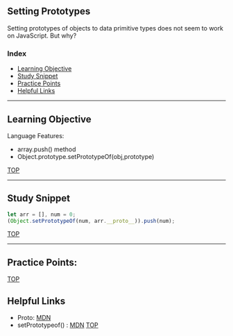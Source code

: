 ## Setting Prototypes

Setting prototypes of objects to data primitive types does not seem to work on JavaScript. 
But why?

### Index
* [Learning Objective](#learning-objective)
* [Study Snippet](#study-snippet)
* [Practice Points](#practice-points)
* [Helpful Links](#helpful-links)
___

## Learning Objective

Language Features:
* array.push() method
* Object.prototype.setPrototypeOf(obj,prototype)


[TOP](#index)

___
 
## Study Snippet

```js
let arr = [], num = 0;
(Object.setPrototypeOf(num, arr.__proto__)).push(num);

```

[TOP](#index)

___

## Practice Points:

[TOP](#index)

## Helpful Links

* Proto: [MDN](https://developer.mozilla.org/en-US/docs/Web/JavaScript/Reference/Global_Objects/Object/proto)
* setPrototypeof() : [MDN](https://developer.mozilla.org/en-US/docs/Web/JavaScript/Reference/Global_Objects/Object/setPrototypeOf)
[TOP](#index)
